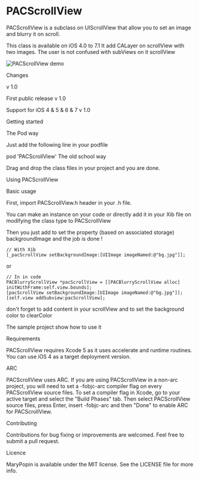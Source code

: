 PACScrollView
=============

PACScrollView is a subclass on UIScrollView that allow you to set an image and blurry it on scroll.

This class is available on iOS 4.0 to 7.1
It add CALayer on scrollView with two images. The user is not confused with subViews on it scrollView

![PACScrollView demo](https://github.com/claudot/PACScrollView/blob/master/PACScrollView.gif "Sample project animation")

Changes

v 1.0

First public release
v 1.0

Support for iOS 4 & 5 & 6 & 7
v 1.0

Getting started

The Pod way

Just add the following line in your podfile

pod 'PACScrollView'
The old school way

Drag and drop the class files in your project and you are done.

Using PACScrollView

Basic usage

First, import PACScrollView.h header in your .h file.

You can make an instance on your code or directly add it in your Xib file on modifying the class type to PACScrollView

Then you just add to set the property (based on associated storage) backgroundImage and the job is done !

    // With Xib
    [_pacScrollView setBackgroundImage:[UIImage imageNamed:@"bg.jpg"]];
    
or

    // In in code
    PACBlurryScrollView *pacScrollView = [[PACBlurryScrollView alloc] initWithFrame:self.view.bounds];
    [pacScrollView setBackgroundImage:[UIImage imageNamed:@"bg.jpg"]];
    [self.view addSubview:pacScrollView];
    
don't forget to add content in your scrollView and to set the background color to clearColor

The sample project show how to use it

Requirements

PACScrollView requires Xcode 5 as it uses accelerate and runtime routines. You can use iOS 4 as a target deployment version.

ARC

PACScrollView uses ARC.
If you are using PACScrollView in a non-arc project, you will need to set a -fobjc-arc compiler flag on every PACScrollView source files.
To set a compiler flag in Xcode, go to your active target and select the "Build Phases" tab. Then select PACScrollView source files, press Enter, insert -fobjc-arc and then "Done" to enable ARC for PACScrollView.

Contributing

Contributions for bug fixing or improvements are welcomed. Feel free to submit a pull request.

Licence

MaryPopin is available under the MIT license. See the LICENSE file for more info.
